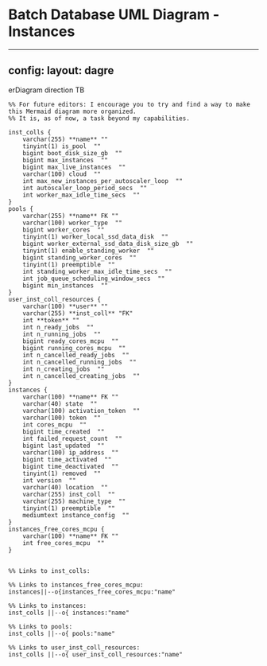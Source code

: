 # Batch Database UML Diagram - Instances
---
config:
  layout: dagre
---
erDiagram
direction TB

	%% For future editors: I encourage you to try and find a way to make this Mermaid diagram more organized.
	%% It is, as of now, a task beyond my capabilities.

	inst_colls {
		varchar(255) **name** ""
		tinyint(1) is_pool  ""
		bigint boot_disk_size_gb  ""
		bigint max_instances  ""
		bigint max_live_instances  ""
		varchar(100) cloud  ""
		int max_new_instances_per_autoscaler_loop  ""
		int autoscaler_loop_period_secs  ""
		int worker_max_idle_time_secs  ""
	}
	pools {
		varchar(255) **name** FK ""
		varchar(100) worker_type  ""
		bigint worker_cores  ""
		tinyint(1) worker_local_ssd_data_disk  ""
		bigint worker_external_ssd_data_disk_size_gb  ""
		tinyint(1) enable_standing_worker  ""
		bigint standing_worker_cores  ""
		tinyint(1) preemptible  ""
		int standing_worker_max_idle_time_secs  ""
		int job_queue_scheduling_window_secs  ""
		bigint min_instances  ""
	}
	user_inst_coll_resources {
		varchar(100) **user** ""
		varchar(255) **inst_coll** "FK"
		int **token** ""
		int n_ready_jobs  ""
		int n_running_jobs  ""
		bigint ready_cores_mcpu  ""
		bigint running_cores_mcpu  ""
		int n_cancelled_ready_jobs  ""
		int n_cancelled_running_jobs  ""
		int n_creating_jobs  ""
		int n_cancelled_creating_jobs  ""
	}
	instances {
		varchar(100) **name** FK ""
		varchar(40) state  ""
		varchar(100) activation_token  ""
		varchar(100) token  ""
		int cores_mcpu  ""
		bigint time_created  ""
		int failed_request_count  ""
		bigint last_updated  ""
		varchar(100) ip_address  ""
		bigint time_activated  ""
		bigint time_deactivated  ""
		tinyint(1) removed  ""
		int version  ""
		varchar(40) location  ""
		varchar(255) inst_coll  ""
		varchar(255) machine_type  ""
		tinyint(1) preemptible  ""
		mediumtext instance_config  ""
	}
	instances_free_cores_mcpu {
		varchar(100) **name** FK ""
		int free_cores_mcpu  ""
	}


	%% Links to inst_colls:

	%% Links to instances_free_cores_mcpu:
	instances||--o{instances_free_cores_mcpu:"name"

	%% Links to instances:
	inst_colls ||--o{ instances:"name"

	%% Links to pools:
	inst_colls ||--o{ pools:"name"

	%% Links to user_inst_coll_resources:
	inst_colls ||--o{ user_inst_coll_resources:"name"
```
